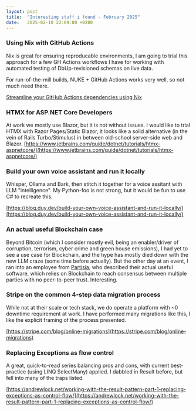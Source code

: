 ```yaml
---
layout: post
title:  "Interesting stuff i found - February 2025"
date:   2025-02-10 22:09:00 +0200
---
```

### Using Nix with GitHub Actions
Nix is great for ensuring reproducable environments, I am going to trial this approach for a few GH Actions workflows I have for
working with automated testing of DbUp-revisioned schemas on live data.

For run-of-the-mill builds, NUKE + GitHub Actions works very well, so not much need there. 

[Streamline your GitHub Actions dependencies using Nix](https://determinate.systems/posts/nix-github-actions/)

### HTMX for ASP.NET Core Developers
At work we mostly use Blazor, but it is not without issues. I would like to trial HTMX with Razor Pages/Static Blazor, 
it looks like a solid alternative (in the vein of Rails Turbo/Stimulus) in between old-school server-side web and Blazor.
[https://www.jetbrains.com/guide/dotnet/tutorials/htmx-aspnetcore/](https://www.jetbrains.com/guide/dotnet/tutorials/htmx-aspnetcore/)

### Build your own voice assistant and run it locally
Whisper, Ollama and Bark, then stitch it together for a voice assitant with LLM "intelligence". My Python-foo is not strong, but it would be fun to use C# to recreate this. 

[https://blog.duy.dev/build-your-own-voice-assistant-and-run-it-locally/](https://blog.duy.dev/build-your-own-voice-assistant-and-run-it-locally/)

### An actual useful Blockchain case
Beyond Bitcoin (which I consider mostly evil, being an enabler/driver of corruption, terrorism, cyber crime and green house emissions), I had yet to see a use case for Blockchain, and the hype has mostly died down with the new LLM craze (some time before actually). But the other day at an event, I ran into an employee from [Partisia](https://www.partisia.com/about/), who described their actual useful software, which relies on Blockchain to reach consensus between multiple parties with no peer-to-peer trust. Interesting.

### Stripe on the common 4-step data migration process
While not at their scale or tech stack, we do operate a platform with ~0 downtime requirement at work. I have performed many migrations like this, I like
the explicit framing of the process presented.

[https://stripe.com/blog/online-migrations](https://stripe.com/blog/online-migrations)

### Replacing Exceptions as flow control
A great, quick-to-read series balancing pros and cons, with current best-practice (using LINQ SelectMany) applied.
I dabbled in Result<T> before, but fell into many of the traps listed. 

[https://andrewlock.net/working-with-the-result-pattern-part-1-replacing-exceptions-as-control-flow/](https://andrewlock.net/working-with-the-result-pattern-part-1-replacing-exceptions-as-control-flow/)
